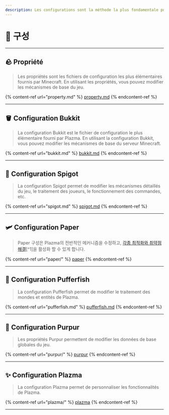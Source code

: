 ```yaml
---
description: Les configurations sont la méthode la plus fondamentale pour personnaliser Plazma.
---
```


# 🧾 구성

***

## 🪨 Propriété <a href="#id-1" id="id-1"></a>

> Les propriétés sont les fichiers de configuration les plus élémentaires fournis par Minecraft. En utilisant les propriétés, vous pouvez modifier les mécanismes de base du jeu.

{% content-ref url="property.md" %}
[property.md](property.md)
{% endcontent-ref %}

***

## 🪣 Configuration Bukkit <a href="#id-2" id="id-2"></a>

> La configuration Bukkit est le fichier de configuration le plus élémentaire fourni par Plazma. En utilisant la configuration Bukkit, vous pouvez modifier les mécanismes de base du serveur Minecraft.

{% content-ref url="bukkit.md" %}
[bukkit.md](bukkit.md)
{% endcontent-ref %}

***

## 🚰 Configuration Spigot <a href="#id-3" id="id-3"></a>

> La configuration Spigot permet de modifier les mécanismes détaillés du jeu, le traitement des joueurs, le fonctionnement des commandes, etc.

{% content-ref url="spigot.md" %}
[spigot.md](spigot.md)
{% endcontent-ref %}

***

## 🛩️ Configuration Paper <a href="#id-4" id="id-4"></a>

> Paper 구성은 Plazma의 전반적인 메커니즘을 수정하고, [각종 최적화와 취약점 해결](./#user-content-fn-1)\[^1]을 활성화 할 수 있게 합니다.

{% content-ref url="paper/" %}
[paper](paper/)
{% endcontent-ref %}

***

## 🐡 Configuration Pufferfish <a href="#id-6" id="id-6"></a>

> La configuration Pufferfish permet de modifier le traitement des mondes et entités de Plazma.

{% content-ref url="pufferfish.md" %}
[pufferfish.md](pufferfish.md)
{% endcontent-ref %}

***

## 🦑 Configuration Purpur <a href="#id-7" id="id-7"></a>

> Les propriétés Purpur permettent de modifier les données de base globales du jeu.

{% content-ref url="purpur/" %}
[purpur](purpur/)
{% endcontent-ref %}

***

## ✨ Configuration Plazma <a href="#id-8" id="id-8"></a>

> La configuration Plazma permet de personnaliser les fonctionnalités de Plazma.

{% content-ref url="plazma/" %}
[plazma](plazma/)
{% endcontent-ref %}

***

